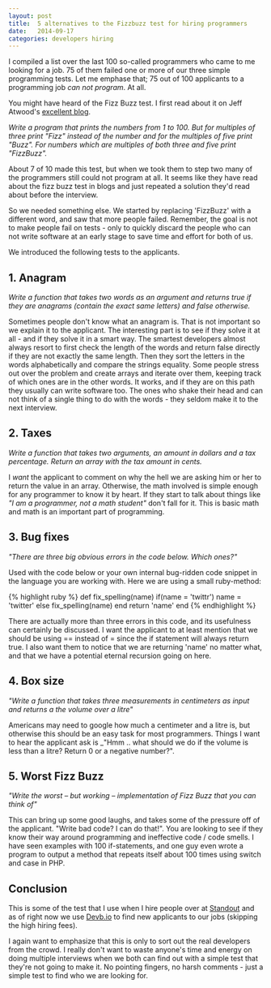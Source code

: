 ```yaml
---
layout: post
title:  5 alternatives to the Fizzbuzz test for hiring programmers
date:   2014-09-17
categories: developers hiring
---
```


I compiled a list over the last 100 so-called programmers who came to me
looking for a job. 75 of them failed one or more of our three
simple programming tests. Let me emphase that; 75 out of 100 applicants to a
programming job *can not program*. At all.

You might have heard of the Fizz Buzz test. I first read about it on Jeff Atwood's
[excellent blog](http://blog.codinghorror.com/why-cant-programmers-program/).

_Write a program that prints the numbers from 1 to 100. But for multiples of three print "Fizz" instead of the number and for the multiples of five print "Buzz". For numbers which are multiples of both three and five print "FizzBuzz"._

About 7 of 10 made this test, but when we took them to step two many of the
programmers still could not program at all. It seems like they have read about
the fizz buzz test in blogs and just repeated a solution they'd read about before
the interview.

So we needed something else. We started by replacing 'FizzBuzz' with a different
word, and saw that more people failed. Remember, the goal is not to make people
fail on tests - only to quickly discard the people who can not write software
at an early stage to save time and effort for both of us.

We introduced the following tests to the applicants.

## 1. Anagram

_Write a function that takes two words as an argument and returns true if they
are anagrams (contain the exact same letters) and false otherwise._

Sometimes people don't know what an anagram is. That is not important so we
explain it to the applicant. The interesting part is to see if they solve it at
all - and if they solve it in a smart way. The smartest developers almost always
resort to first check the length of the words and return false directly if they
are not exactly the same length. Then they sort the letters in the words
alphabetically and compare the strings equality.
Some people stress out over the problem and create arrays and iterate over them,
keeping track of which ones are in the other words. It works, and if they are
on this path they usually can write software too. The ones who shake their head
and can not think of a single thing to do with the words - they seldom make it
to the next interview.

## 2. Taxes

_Write a function that takes two arguments, an amount in dollars and a tax percentage.
Return an array with the tax amount in cents._

I _want_ the applicant to comment on why the hell we are asking him or her to
return the value in an array. Otherwise, the math involved is simple enough
for any programmer to know it by heart. If they start to talk about things like
_"I am a programmer, not a math student"_ don't fall for it. This is basic math
and math is an important part of programming.

## 3. Bug fixes

_"There are three big obvious errors in the code below. Which ones?"_

Used with the code below or your own internal bug-ridden code snippet in the
language you are working with. Here we are using a small ruby-method:

{% highlight ruby %}
def fix_spelling(name)
  if(name = 'twittr')
    name = 'twitter'
  else
    fix_spelling(name)
  end
  return 'name'
end
{% endhighlight %}

There are actually more than three errors in this code, and its usefulness can
certainly be discussed. I want the applicant to at least mention that we should
be using == instead of = since the if statement will always return true. I also
want them to notice that we are returning 'name' no matter what, and that we
have a potential eternal recursion going on here.

## 4. Box size

_"Write a function that takes three measurements in centimeters as input and returns
a the volume over a litre"_

Americans may need to google how much a centimeter and a litre is, but otherwise
this should be an easy task for most programmers. Things I want to hear the
applicant ask is _"Hmm .. what should we do if the volume is less than a litre?
Return 0 or a negative number?".

## 5. Worst Fizz Buzz

_"Write the worst – but working – implementation of Fizz Buzz that you can think
of"_

This can bring up some good laughs, and takes some of the pressure off of the
applicant. "Write bad code? I can do that!". You are looking to see if they
know their way around programming and ineffective code / code smells. I have
seen examples with 100 if-statements, and one guy even wrote a program to output
a method that repeats itself about 100 times using switch and case in PHP.

## Conclusion

This is some of the test that I use when I hire people over at [Standout](http://standout.se/)
and as of right now we use [Devb.io](http://devb.io) to find new applicants
to our jobs (skipping the high hiring fees).

I again want to emphasize that this is only to sort out the real developers
from the crowd. I really don't want to waste anyone's time and energy on doing
multiple interviews when we both can find out with a simple test that they're not
going to make it. No pointing fingers, no harsh comments - just a simple test
to find who we are looking for.
